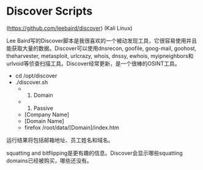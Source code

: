 # Discover Scripts

(https://github.com/leebaird/discover) (Kali Linux)

Lee Baird写的Discover脚本是我很喜欢的一个被动发现工具，它很容易使用并且能获取大量的数据。Discover可以使用dnsrecon, goofile, goog-mail, goohost, theharvester, metasploit, urlcrazy, whois, dnssy, ewhois, myipneighbors和urlvoid等侦查扫描工具。Discover经常更新，是一个很棒的OSINT工具。

- cd /opt/discover
- ./discover.sh
   - 1. Domain
   - 1. Passive
   - [Company Name]
   - [Domain Name]
   - firefox /root/data/[Domain]/index.htm

运行结果将包括邮箱地址、员工姓名和域名。

squatting and bitflipping是更有趣的信息。Discover会显示哪些squatting domains已经被购买，哪些还没有。
